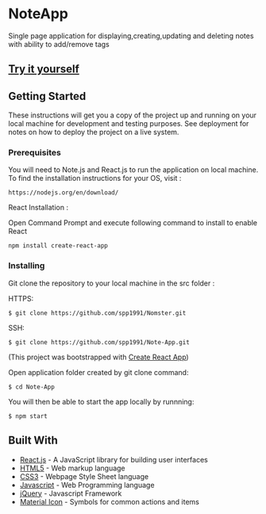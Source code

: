 # NoteApp

Single page application for displaying,creating,updating and deleting notes with ability to add/remove tags 


## [Try it yourself](https://note-app-new.herokuapp.com/) 

## Getting Started

These instructions will get you a copy of the project up and running on your local machine for development and testing purposes. See deployment for notes on how to deploy the project on a live system.

### Prerequisites

You will need to Note.js and React.js to run the application on local machine. To find the installation instructions for your OS, visit :

```
https://nodejs.org/en/download/
```

React Installation :

Open Command Prompt and execute following command to install to enable React

```
npm install create-react-app
```

### Installing


Git clone the repository to your local machine in the src folder :

HTTPS:
```
$ git clone https://github.com/spp1991/Nomster.git
```

SSH:

```
$ git clone https://github.com/spp1991/Note-App.git
```

(This project was bootstrapped with [Create React App](https://github.com/facebook/create-react-app))

Open application folder created by git clone command:

```
$ cd Note-App
```

You will then be able to start the app locally by runnning:

```
$ npm start
```

## Built With

* [React.js](https://reactjs.org/) - A JavaScript library for building user interfaces
* [HTML5](https://en.wikipedia.org/wiki/HTML5) - Web markup language
* [CSS3](http://www.css3.info/) - Webpage Style Sheet language
* [Javascript](https://www.javascript.com/) - Web Programming language
* [jQuery](https://jquery.com/) - Javascript Framework
* [Material Icon](https://material.io/resources/icons/?style=baseline) - Symbols for common actions and items

